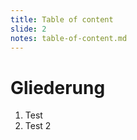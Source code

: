 ```yaml
---
title: Table of content
slide: 2
notes: table-of-content.md
---
```


# Gliederung

1. Test
2. Test 2
